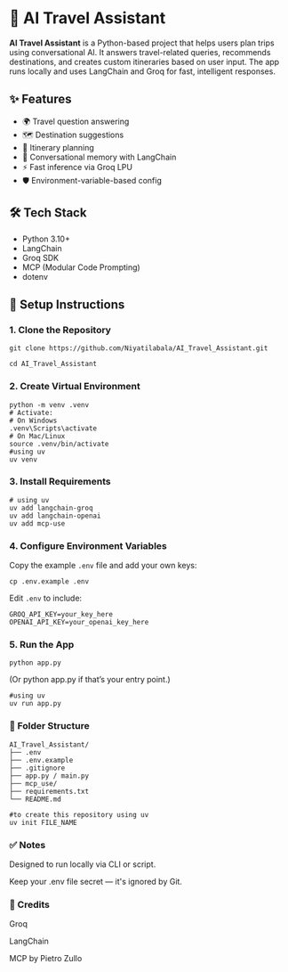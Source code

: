 # 🧠 AI Travel Assistant

**AI Travel Assistant** is a Python-based project that helps users plan trips using conversational AI. It answers travel-related queries, recommends destinations, and creates custom itineraries based on user input. The app runs locally and uses LangChain and Groq for fast, intelligent responses.

## ✨ Features

- 🌍 Travel question answering
- 🗺️ Destination suggestions
- 🧳 Itinerary planning
- 🧠 Conversational memory with LangChain
- ⚡ Fast inference via Groq LPU
- 🛡️ Environment-variable-based config

## 🛠️ Tech Stack

- Python 3.10+
- LangChain
- Groq SDK
- MCP (Modular Code Prompting)
- dotenv

## 🚀 Setup Instructions

### 1. Clone the Repository

```
git clone https://github.com/Niyatilabala/AI_Travel_Assistant.git
```
```
cd AI_Travel_Assistant
```
### 2. Create Virtual Environment

```
python -m venv .venv
# Activate:
# On Windows
.venv\Scripts\activate
# On Mac/Linux
source .venv/bin/activate
#using uv
uv venv
```

### 3. Install Requirements

```
# using uv
uv add langchain-groq
uv add langchain-openai
uv add mcp-use
```

### 4. Configure Environment Variables

Copy the example ```.env``` file and add your own keys:

```
cp .env.example .env
```

Edit ```.env``` to include:

```
GROQ_API_KEY=your_key_here
OPENAI_API_KEY=your_openai_key_here
```
### 5. Run the App

```
python app.py
```

(Or python app.py if that’s your entry point.)

```
#using uv
uv run app.py
```

### 📁 Folder Structure

```
AI_Travel_Assistant/
├── .env
├── .env.example
├── .gitignore
├── app.py / main.py
├── mcp_use/
├── requirements.txt
└── README.md
```
```
#to create this repository using uv
uv init FILE_NAME
```
### ✅ Notes

Designed to run locally via CLI or script.

Keep your .env file secret — it's ignored by Git.

### 🧠 Credits

Groq

LangChain

MCP by Pietro Zullo
